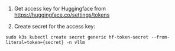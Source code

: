 1. Get access key for Huggingface from https://huggingface.co/settings/tokens

1. Create secret for the access key:
```
sudo k3s kubectl create secret generic hf-token-secret --from-literal=token={secret} -n vllm
```